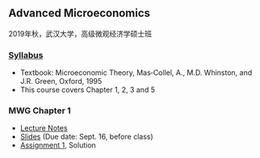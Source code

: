 ## Advanced Microeconomics

2019年秋，武汉大学，高级微观经济学硕士班

### [Syllabus](sherryecon.github.io/pdf/adv_micro_syllabus.pdf)
- Textbook: Microeconomic Theory, Mas‐Collel, A., M.D. Whinston, and J.R. Green, Oxford, 1995
- This course covers Chapter 1, 2, 3 and 5

### MWG Chapter 1
- [Lecture Notes](sherryecon.github.io/pdf/mwgch1.pdf)
- [Slides](sherryecon.github.io/pdf/mwgch1_slides.pdf) (Due date: Sept. 16, before class)
- [Assignment 1](sherryecon.github.io/pdf/micro_hw1.pdf), Solution

